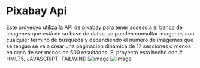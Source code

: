 # Pixabay Api
Este proyecyo utiliza la API de pixabay para tener acceso a el banco de imagenes que está en su base de datos, se pueden consultar imagenes con cualquier término de búsqueda y dependiendo el número de imágemes que se tengan se va a crear una paginación dinámica de 17 secciones o menos en caso de ser menos de 500 resultados. El proyecto esta hecho con # HMLT5, JAVASCRIPT, TAILWIND
![image](https://user-images.githubusercontent.com/53582720/158710817-6526ac23-2812-4b9d-9623-b77cb4a2e651.png)
![image](https://user-images.githubusercontent.com/53582720/158710855-13cdaef6-edda-40d2-87e6-ade20dba8d37.png)
